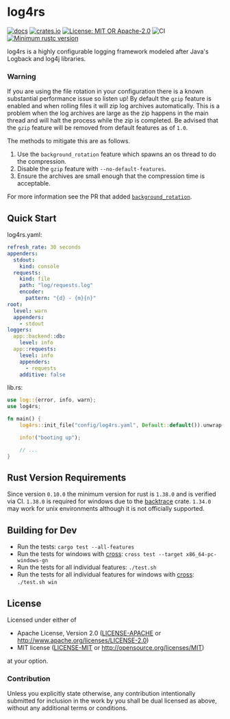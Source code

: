 # log4rs

[![docs](https://docs.rs/log4rs/badge.svg)](https://docs.rs/log4rs)
[![crates.io](https://img.shields.io/crates/v/log4rs.svg)](https://crates.io/crates/log4rs)
[![License: MIT OR Apache-2.0](https://img.shields.io/crates/l/clippy.svg)](#license)
![CI](https://github.com/estk/log4rs/workflows/CI/badge.svg)
[![Minimum rustc version](https://img.shields.io/badge/rustc-1.38+-green.svg)](https://github.com/estk/log4rs#rust-version-requirements)

log4rs is a highly configurable logging framework modeled after Java's Logback
and log4j libraries.

### Warning

If you are using the file rotation in your configuration there is a known substantial performance issue so listen up!
By default the `gzip` feature is enabled and when rolling files it will zip log archives automatically. This is a problem
when the log archives are large as the zip happens in the main thread and will halt the process while the zip is completed.
Be advised that the `gzip` feature will be removed from default features as of `1.0`.

The methods to mitigate this are as follows.

1. Use the `background_rotation` feature which spawns an os thread to do the compression.
1. Disable the `gzip` feature with `--no-default-features`.
1. Ensure the archives are small enough that the compression time is acceptable.

For more information see the PR that added [`background_rotation`](https://github.com/estk/log4rs/pull/117).

## Quick Start

log4rs.yaml:
```yaml
refresh_rate: 30 seconds
appenders:
  stdout:
    kind: console
  requests:
    kind: file
    path: "log/requests.log"
    encoder:
      pattern: "{d} - {m}{n}"
root:
  level: warn
  appenders:
    - stdout
loggers:
  app::backend::db:
    level: info
  app::requests:
    level: info
    appenders:
      - requests
    additive: false
```

lib.rs:
```rust
use log::{error, info, warn};
use log4rs;

fn main() {
    log4rs::init_file("config/log4rs.yaml", Default::default()).unwrap();

    info!("booting up");

    // ...
}
```

## Rust Version Requirements

Since version `0.10.0` the minimum version for rust is `1.38.0` and is verified via CI.
`1.38.0` is required for windows due to the [backtrace](https://github.com/rust-lang/backtrace-rs/issues/276) crate.
`1.34.0` may work for unix environments although it is not officially supported.

## Building for Dev

* Run the tests: `cargo test --all-features`
* Run the tests for windows with [cross](https://github.com/rust-embedded/cross): `cross test --target x86_64-pc-windows-gn`
* Run the tests for all individual features: `./test.sh`
* Run the tests for all individual features for windows with [cross](https://github.com/rust-embedded/cross): `./test.sh win`

## License

Licensed under either of
 * Apache License, Version 2.0 ([LICENSE-APACHE](LICENSE-APACHE) or http://www.apache.org/licenses/LICENSE-2.0)
 * MIT license ([LICENSE-MIT](LICENSE-MIT) or http://opensource.org/licenses/MIT)

at your option.

### Contribution

Unless you explicitly state otherwise, any contribution intentionally submitted
for inclusion in the work by you shall be dual licensed as above, without any
additional terms or conditions.
